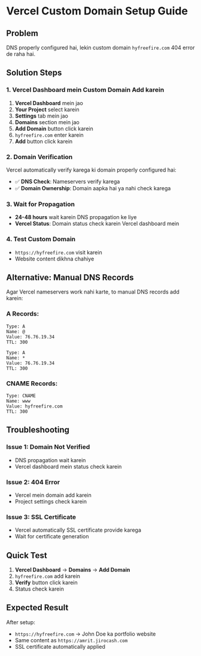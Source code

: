 # Vercel Custom Domain Setup Guide

## Problem
DNS properly configured hai, lekin custom domain `hyfreefire.com` 404 error de raha hai.

## Solution Steps

### 1. Vercel Dashboard mein Custom Domain Add karein

1. **Vercel Dashboard** mein jao
2. **Your Project** select karein
3. **Settings** tab mein jao
4. **Domains** section mein jao
5. **Add Domain** button click karein
6. `hyfreefire.com` enter karein
7. **Add** button click karein

### 2. Domain Verification

Vercel automatically verify karega ki domain properly configured hai:
- ✅ **DNS Check**: Nameservers verify karega
- ✅ **Domain Ownership**: Domain aapka hai ya nahi check karega

### 3. Wait for Propagation

- **24-48 hours** wait karein DNS propagation ke liye
- **Vercel Status**: Domain status check karein Vercel dashboard mein

### 4. Test Custom Domain

- `https://hyfreefire.com` visit karein
- Website content dikhna chahiye

## Alternative: Manual DNS Records

Agar Vercel nameservers work nahi karte, to manual DNS records add karein:

### A Records:
```
Type: A
Name: @
Value: 76.76.19.34
TTL: 300

Type: A
Name: *
Value: 76.76.19.34
TTL: 300
```

### CNAME Records:
```
Type: CNAME
Name: www
Value: hyfreefire.com
TTL: 300
```

## Troubleshooting

### Issue 1: Domain Not Verified
- DNS propagation wait karein
- Vercel dashboard mein status check karein

### Issue 2: 404 Error
- Vercel mein domain add karein
- Project settings check karein

### Issue 3: SSL Certificate
- Vercel automatically SSL certificate provide karega
- Wait for certificate generation

## Quick Test

1. **Vercel Dashboard** → **Domains** → **Add Domain**
2. `hyfreefire.com` add karein
3. **Verify** button click karein
4. Status check karein

## Expected Result

After setup:
- `https://hyfreefire.com` → John Doe ka portfolio website
- Same content as `https://amrit.jirocash.com`
- SSL certificate automatically applied
